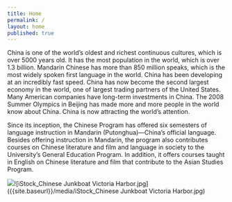 ```yaml
---
title: Home
permalink: /
layout: home
published: true
---
```


China is one of the world’s oldest and richest continuous cultures, which is over 5000 years old. It has the most population in the world, which is over 1.3 billion. Mandarin Chinese has more than 850 million speaks, which is the most widely spoken first language in the world. China has been developing at an incredibly fast speed. China has now become the second largest economy in the world, one of largest trading partners of the United States. Many American companies have long-term investments in China. The 2008 Summer Olympics in Beijing has made more and more people in the world know about China. China is now attracting the world’s attention.

Since its inception, the Chinese Program has offered six semesters of language instruction in Mandarin (Putonghua)—China’s official language.  Besides offering instruction in Mandarin, the program also contributes courses on Chinese literature and film and language in society to the University’s General Education Program. In addition, it offers courses taught in English on Chinese literature and film that contribute to the Asian Studies Program. 

![]({{site.baseurl}}/media/iStock_Chinese%20Junkboat%20Victoria%20Harbor.jpg)![iStock_Chinese Junkboat Victoria Harbor.jpg]({{site.baseurl}}/media/iStock_Chinese Junkboat Victoria Harbor.jpg)

